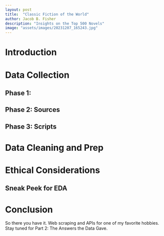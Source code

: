 ```yaml
---
layout: post
title:  "Classic Fiction of the World"
author: Jacob B. Fisher
description: "Insights on the Top 500 Novels" 
image: "assets/images/20231207_165243.jpg"
---
```

# Introduction



# Data Collection

## Phase 1: 

## Phase 2: Sources

## Phase 3: Scripts

# Data Cleaning and Prep

# Ethical Considerations

## Sneak Peek for EDA

# Conclusion
So there you have it. Web scraping and APIs for one of my favorite hobbies. Stay tuned for Part 2: The Answers the Data Gave.

